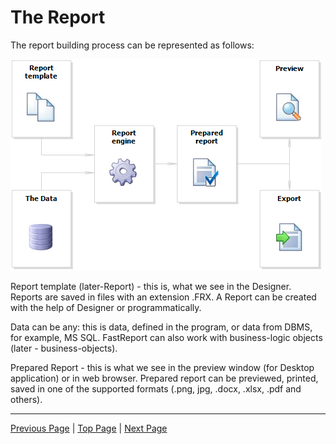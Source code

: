 # The Report

The report building process can be represented as follows:

![Report Engine](images/ReportEngine.png)

Report template (later-Report) - this is, what we see in the Designer. Reports are saved in files with an extension .FRX. A Report can be created with the help of Designer or programmatically.
 
Data can be any: this is data, defined in the program, or data from DBMS, for example, MS SQL. FastReport can also work with  business-logic objects (later - business-objects).

Prepared Report - this is what we see in the preview window (for Desktop application) or in web browser. Prepared report can be previewed, printed, saved in one of the supported formats (.png, jpg, .docx, .xlsx, .pdf  and others).

---

[Previous Page](Fundamentals.md) | [Top Page](README.md) | [Next Page](ReportPages.md)
